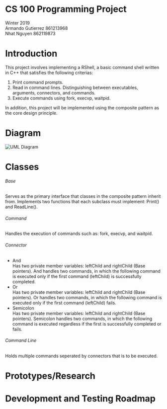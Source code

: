 # CS 100 Programming Project
Winter 2019\
Armando Gutierrez 861213968\
Nhat Nguyen 862119873

# Introduction
This project involves implementing a RShell, a basic command shell written in C++ that satisfies the following criterias: 
1. Print command prompts.
2. Read in command lines. Distinguishing between executables, arguments, connectors, and commands.
3. Execute commands using fork, execvp, waitpid.

In addition, this project will be implemented using the composite pattern as the core design principle.

# Diagram
![UML Diagram](https://github.com/cs100/assignment-cs_100_aa_assignment_1/blob/master/Images/Assignment_1_UML.jpeg?raw=true)

# Classes
###### Base
Serves as the primary interface that classes in the composite pattern inherit from. Implements two functions that each subclass must implement: Print() and ReadLine().
###### Command
Handles the execution of commands such as: fork, execvp, and waitpid.
###### Connector
* And\
    Has two private member variables: leftChild and rightChild (Base pointers). And handles two commands, in which the following command is executed only if the first command (leftChild) is successfully completed.
* Or\
    Has two private member variables: leftChild and rightChild (Base pointers). Or handles two commands, in which the following command is executed only if the first command (leftChild) fails.
* Semicolon\
    Has two private member variables: leftChild and rightChild (Base pointers). Semicolon handles two commands, in which the following command is executed regardless if the first is successfully completed or fails.
###### Command Line
Holds multiple commands seperated by connectors that is to be executed.
# Prototypes/Research

# Development and Testing Roadmap
